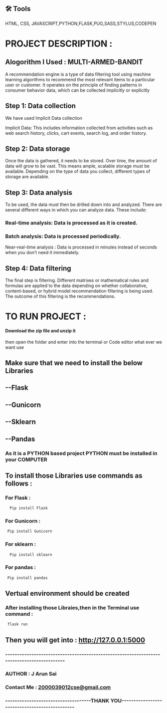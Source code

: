 
## 🛠 Tools
HTML, CSS, JAVASCRIPT,PYTHON,FLASK,PUG,SASS,STYLUS,CODEPEN

# PROJECT DESCRIPTION :

## Alogorithm I Used :  MULTI-ARMED-BANDIT

A recommendation engine is a type of data filtering tool using machine learning algorithms to recommend the most relevant items to a particular user or customer. It operates on the principle of finding patterns in consumer behavior data, which can be collected implicitly or explicitly

## Step 1: Data collection
We have used Implicit Data collection

Implicit Data: This includes information collected from activities such as web search history, clicks, cart events, search log, and order history.

## Step 2: Data storage
 Once the data is gathered, it needs to be stored. Over time, the amount of data will grow to be vast. This means ample, scalable storage must be available. Depending on the type of data you collect, different types of storage are available.

## Step 3: Data analysis 
To be used, the data must then be drilled down into and analyzed. There are several different ways in which you can analyze data. These include:

### Real-time analysis: Data is processed as it is created.

### Batch analysis: Data is processed periodically.

Near-real-time analysis : Data is processed in minutes instead of seconds when you don’t need it immediately.

## Step 4: Data filtering

The final step is filtering. Different matrixes or mathematical rules and formulas are applied to the data depending on whether collaborative, content-based, or hybrid model recommendation filtering is being used. The outcome of this filtering is the recommendations.    


# TO RUN PROJECT :

#### Download the zip file and unzip it
then open the folder and enter into the terminal or Code editor what ever we want use

## Make sure that we need to install the below Libraries 

## --Flask

## --Gunicorn

## --Sklearn

## --Pandas

### As it is a PYTHON based project PYTHON must be installed in your COMPUTER






## To install those Libraries use commands as follows :


### For Flask :
```bash
  Pip install Flask
```
### For Gunicorn :
```bash
 Pip install Gunicorn
```
### For sklearn :
```bash
  Pip install sklearn
```
### For pandas :
```bash
 Pip install pandas
```

## Vertual environment should be created

### After installing those Libraies,then in the Terminal use command :
```bash
 flask run
```

## Then you will get into : http://127.0.0.1:5000

### ------------------------------------------------------------------------------------------

### AUTHOR : J Arun Sai

### Contact Me : 2000039012cse@gmail.com

### ------------------------------------THANK YOU----------------------------------------------


 
